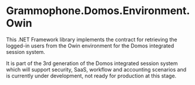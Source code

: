 # Grammophone.Domos.Environment.Owin

This .NET Framework library implements the contract for retrieving the logged-in users from the Owin environment 
for the Domos integrated session system.

It is part of the 3rd generation of the Domos integrated session system which will support security, SaaS, 
workflow and accounting scenarios and is currently under development, not ready for production at this stage.
